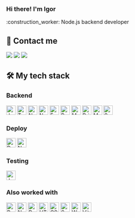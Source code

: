 ### Hi there! I'm Igor

<div>
:construction_worker: Node.js backend developer<br>
  
## :pencil: Contact me
  
<a name="telegram" href="https://t.me/belorubkinid"><img src="https://img.icons8.com/color/48/000000/telegram-app--v3.png"/></a>
<a name="watsapp" href="https://wa.me/79534101556"> <img src="https://img.icons8.com/color/48/000000/whatsapp--v6.png"/></a>
<a name="email" href="mailto:belorubkinid@gmail.com"> <img src="https://img.icons8.com/color/48/000000/email--v6.png"/></a>

## 🛠 My tech stack


<a name="learning-now"></a>

<h3>Backend</h3>

<a name="learning-now"></a>
<img src="https://img.shields.io/badge/JavaScript-282C34?logo=javascript&logoColor=F7DF1E" alt="JavaScript logo" title="JavaScript" height="25" />
<img src="https://shields.io/badge/TypeScript-282C34?logo=TypeScript&logoColor=#3178C6" alt="TypeScript logo" title="TypeScript" height="25" />
<img src="https://img.shields.io/badge/Node.js-282C34?logo=node.js&logoColor=339933" alt="Node.js logo" title="Node.js" height="25" />
<img src="https://img.shields.io/badge/Nest.js-282C34?logo=nestjs&labelColor=282C34" alt="Nest.js logo" title="Nest.js" height="25" />
<img src="https://img.shields.io/badge/Express-282C34?logo=express&logoColor=FFFFFF" alt="Express.js logo" title="Express.js" height="25" />
<img src="https://img.shields.io/badge/PostgreSQL-282C34?logo=postgresql&logoColor=E10098" alt="PostgreSQL logo" title="PostgreSQL" height="25" />
<img src="https://img.shields.io/badge/MongoDB-282C34?logo=MongoDB&labelColor=282C34" alt="MongoDB logo" title="MongoDB" height="25" />
<img src="https://img.shields.io/badge/Prisma-282C34?logo=prisma&labelColor=282C34" alt="Prisma logo" title="Prisma" height="25" />
<img src="https://img.shields.io/badge/Mongoose-282C34?logo=Mongoose&labelColor=282C34" alt="Mongoose logo" title="Mongoose" height="25" />
<img src="https://img.shields.io/badge/Sequelize-282C34?logo=sequelize&logoColor=E10098" alt="Sequelize logo" title="Sequelize" height="25" />

<h3>Deploy</h3>

<img src="https://img.shields.io/badge/Docker-282C34?logo=docker" alt="Docker logo" title="Docker" height="25" />
<img src="https://img.shields.io/badge/Nginx-282C34?logo=nginx" alt="Nginx logo" title="Nginx" height="25" />


<h3>Testing</h3>

<a name="learning-now"></a>
<img src="https://img.shields.io/badge/Jest-282C34?logo=jest&logoColor=C21325" alt="Jest logo" title="Jest" height="25" />

<h3>Also worked with</h3>

<a name="learning-now"></a>
<img src="https://img.shields.io/badge/React-282C34?logo=react&logoColor=61DAFB" alt="React Native logo" title="React" height="25" />
<img src="https://img.shields.io/badge/Next.js-282C34?logo=nextdotjs&logoColor=white" alt="Next.js logo" title="Next.js" height="25" />
<img src="https://img.shields.io/badge/Redux(Thunk/Saga)-282C34?logo=redux&logoColor=764ABC" alt="Redux logo" title="Redux" height="25" />
<img src="https://img.shields.io/badge/HTML5-282C34?logo=html5&logoColor=E34F26" alt="HTML5 logo" title="HTML5" height="25" />
<img src="https://img.shields.io/badge/CSS3-282C34?logo=css3&logoColor=1572B6" alt="CSS3 logo" title="CSS3" height="25" />
<img src="https://img.shields.io/badge/Sass-282C34?logo=sass&logoColor=CC6699" alt="Sass logo" title="SASS" height="25" />
<img src="https://shields.io/badge/Webpack-282C34?logo=Webpack&logoColor=#646CFF" alt="Webpack logo" title="Webpack" height="25" />
<img src="https://shields.io/badge/Vite-282C34?logo=Vite&logoColor=#646CFF" alt="Vite logo" title="Vite" height="25" />
</div>
